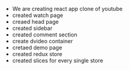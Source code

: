 - We are creating react app clone of youtube
- created watch page
-  creaed head page
- created sidebar
- created comment section
- create dvideo container 
- cretaed demo page
- created redux store
- created slices for every single store
